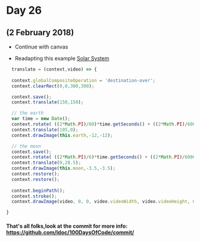 # Day 26
## (2 February 2018)

* Continue with canvas

* Readapting this example [Solar System](https://developer.mozilla.org/en-US/docs/Web/API/Canvas_API/Tutorial/Basic_animations)

```javascript
  translate = (context,video) => {
 
  context.globalCompositeOperation = 'destination-over';
  context.clearRect(0,0,300,300); 

  context.save();
  context.translate(150,150);

  // the earth
  var time = new Date();
  context.rotate( ((2*Math.PI)/60)*time.getSeconds() + ((2*Math.PI)/60000)*time.getMilliseconds() );
  context.translate(105,0);
  context.drawImage(this.earth,-12,-12);

  // the moon
  context.save();
  context.rotate( ((2*Math.PI)/6)*time.getSeconds() + ((2*Math.PI)/6000)*time.getMilliseconds() );
  context.translate(0,28.5);
  context.drawImage(this.moon,-3.5,-3.5);
  context.restore();
  context.restore();
  
  context.beginPath();
  context.stroke();
  context.drawImage(video, 0, 0, video.videoWidth, video.videoHeight, 0, 0, context.canvas.width, context.canvas.height);

}
```

#### That's all folks,look at the commit for more info: https://github.com/ldoc/100DaysOfCode/commit/
